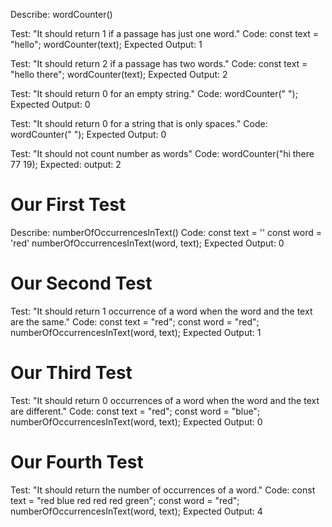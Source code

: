 Describe: wordCounter()

Test: "It should return 1 if a passage has just one word."
Code:
const text = "hello";
wordCounter(text);
Expected Output: 1

Test: "It should return 2 if a passage has two words."
Code:
const text = "hello there";
wordCounter(text);
Expected Output: 2

Test: "It should return 0 for an empty string."
Code: wordCounter(" ");
Expected Output: 0


Test: "It should return 0 for a string that is only spaces."
Code: wordCounter("            ");
Expected Output: 0

Test: "It should not count number as words"
Code: wordCounter("hi there 77 19);
Expected: output: 2

# Our First Test

Describe: numberOfOccurrencesInText()
Code: 
const text = ''
const word = 'red'
numberOfOccurrencesInText(word, text);
Expected Output: 0

# Our Second Test

Test: "It should return 1 occurrence of a word when the word and the text are the same."
Code:
const text = "red";
const word = "red";
numberOfOccurrencesInText(word, text);
Expected Output: 1

# Our Third Test

Test: "It should return 0 occurrences of a word when the word and the text are different."
Code:
const text = "red";
const word = "blue";
numberOfOccurrencesInText(word, text);
Expected Output: 0

# Our Fourth Test

Test: "It should return the number of occurrences of a word."
Code:
const text = "red blue red red red green";
const word = "red";
numberOfOccurrencesInText(word, text);
Expected Output: 4